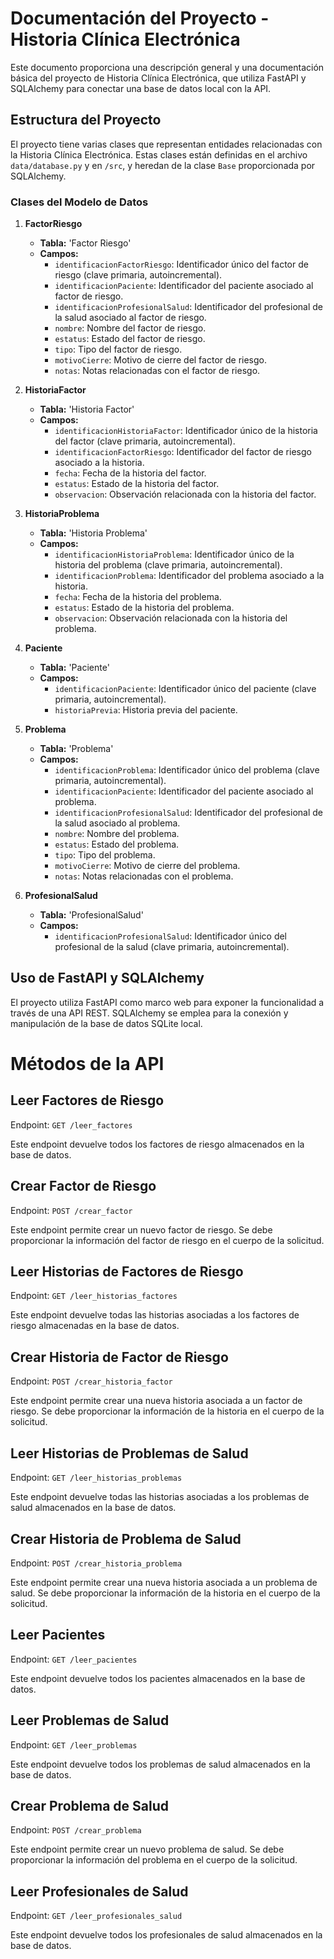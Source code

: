 # Documentación del Proyecto - Historia Clínica Electrónica

Este documento proporciona una descripción general y una documentación básica del proyecto de Historia Clínica Electrónica, que utiliza FastAPI y SQLAlchemy para conectar una base de datos local con la API.

## Estructura del Proyecto

El proyecto tiene varias clases que representan entidades relacionadas con la Historia Clínica Electrónica. Estas clases están definidas en el archivo `data/database.py` y en `/src`, y heredan de la clase `Base` proporcionada por SQLAlchemy.

### Clases del Modelo de Datos

1. **FactorRiesgo**
   - **Tabla:** 'Factor Riesgo'
   - **Campos:**
     - `identificacionFactorRiesgo`: Identificador único del factor de riesgo (clave primaria, autoincremental).
     - `identificacionPaciente`: Identificador del paciente asociado al factor de riesgo.
     - `identificacionProfesionalSalud`: Identificador del profesional de la salud asociado al factor de riesgo.
     - `nombre`: Nombre del factor de riesgo.
     - `estatus`: Estado del factor de riesgo.
     - `tipo`: Tipo del factor de riesgo.
     - `motivoCierre`: Motivo de cierre del factor de riesgo.
     - `notas`: Notas relacionadas con el factor de riesgo.

2. **HistoriaFactor**
   - **Tabla:** 'Historia Factor'
   - **Campos:**
     - `identificacionHistoriaFactor`: Identificador único de la historia del factor (clave primaria, autoincremental).
     - `identificacionFactorRiesgo`: Identificador del factor de riesgo asociado a la historia.
     - `fecha`: Fecha de la historia del factor.
     - `estatus`: Estado de la historia del factor.
     - `observacion`: Observación relacionada con la historia del factor.

3. **HistoriaProblema**
   - **Tabla:** 'Historia Problema'
   - **Campos:**
     - `identificacionHistoriaProblema`: Identificador único de la historia del problema (clave primaria, autoincremental).
     - `identificacionProblema`: Identificador del problema asociado a la historia.
     - `fecha`: Fecha de la historia del problema.
     - `estatus`: Estado de la historia del problema.
     - `observacion`: Observación relacionada con la historia del problema.

4. **Paciente**
   - **Tabla:** 'Paciente'
   - **Campos:**
     - `identificacionPaciente`: Identificador único del paciente (clave primaria, autoincremental).
     - `historiaPrevia`: Historia previa del paciente.

5. **Problema**
   - **Tabla:** 'Problema'
   - **Campos:**
     - `identificacionProblema`: Identificador único del problema (clave primaria, autoincremental).
     - `identificacionPaciente`: Identificador del paciente asociado al problema.
     - `identificacionProfesionalSalud`: Identificador del profesional de la salud asociado al problema.
     - `nombre`: Nombre del problema.
     - `estatus`: Estado del problema.
     - `tipo`: Tipo del problema.
     - `motivoCierre`: Motivo de cierre del problema.
     - `notas`: Notas relacionadas con el problema.

6. **ProfesionalSalud**
   - **Tabla:** 'ProfesionalSalud'
   - **Campos:**
     - `identificacionProfesionalSalud`: Identificador único del profesional de la salud (clave primaria, autoincremental).

## Uso de FastAPI y SQLAlchemy

El proyecto utiliza FastAPI como marco web para exponer la funcionalidad a través de una API REST. SQLAlchemy se emplea para la conexión y manipulación de la base de datos SQLite local.

# Métodos de la API

## Leer Factores de Riesgo
Endpoint: `GET /leer_factores`

Este endpoint devuelve todos los factores de riesgo almacenados en la base de datos.

## Crear Factor de Riesgo
Endpoint: `POST /crear_factor`

Este endpoint permite crear un nuevo factor de riesgo. Se debe proporcionar la información del factor de riesgo en el cuerpo de la solicitud.

## Leer Historias de Factores de Riesgo
Endpoint: `GET /leer_historias_factores`

Este endpoint devuelve todas las historias asociadas a los factores de riesgo almacenadas en la base de datos.

## Crear Historia de Factor de Riesgo
Endpoint: `POST /crear_historia_factor`

Este endpoint permite crear una nueva historia asociada a un factor de riesgo. Se debe proporcionar la información de la historia en el cuerpo de la solicitud.

## Leer Historias de Problemas de Salud
Endpoint: `GET /leer_historias_problemas`

Este endpoint devuelve todas las historias asociadas a los problemas de salud almacenados en la base de datos.

## Crear Historia de Problema de Salud
Endpoint: `POST /crear_historia_problema`

Este endpoint permite crear una nueva historia asociada a un problema de salud. Se debe proporcionar la información de la historia en el cuerpo de la solicitud.

## Leer Pacientes
Endpoint: `GET /leer_pacientes`

Este endpoint devuelve todos los pacientes almacenados en la base de datos.

## Leer Problemas de Salud
Endpoint: `GET /leer_problemas`

Este endpoint devuelve todos los problemas de salud almacenados en la base de datos.

## Crear Problema de Salud
Endpoint: `POST /crear_problema`

Este endpoint permite crear un nuevo problema de salud. Se debe proporcionar la información del problema en el cuerpo de la solicitud.

## Leer Profesionales de Salud
Endpoint: `GET /leer_profesionales_salud`

Este endpoint devuelve todos los profesionales de salud almacenados en la base de datos.
